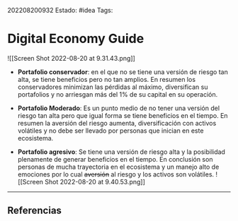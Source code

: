 202208200932
Estado: #idea
Tags:

# Digital Economy Guide

![[Screen Shot 2022-08-20 at 9.31.43.png]]

-   **Portafolio conservador**: en el que no se tiene una versión de riesgo tan alta, se tiene beneficios pero no tan amplios. En resumen los conservadores minimizan las pérdidas al máximo, diversifican su portafolios y no arriesgan más del 1% de su capital en su operación.
    
-   **Portafolio Moderado**: Es un punto medio de no tener una versión del riesgo tan alta pero que igual forma se tiene beneficios en el tiempo. En resumen la aversión del riesgo aumenta, diversificación con activos volátiles y no debe ser llevado por personas que inician en este ecosistema.
    
-   **Portafolio agresivo**: Se tiene una versión de riesgo alta y la posibilidad plenamente de generar beneficios en el tiempo. En conclusión son personas de mucha trayectoria en el ecosistema y un manejo alto de emociones por lo cual ~~aversión~~ al riesgo y los activos son volátiles.
![[Screen Shot 2022-08-20 at 9.40.53.png]]
---
## Referencias


